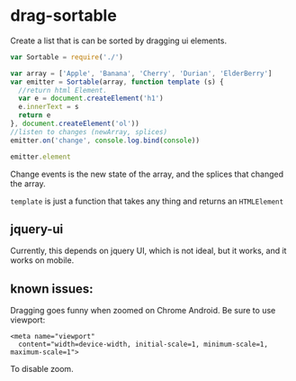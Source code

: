# drag-sortable

Create a list that is can be sorted by dragging ui elements.

``` js
var Sortable = require('./')

var array = ['Apple', 'Banana', 'Cherry', 'Durian', 'ElderBerry']
var emitter = Sortable(array, function template (s) {
  //return html Element.
  var e = document.createElement('h1')
  e.innerText = s
  return e
}, document.createElement('ol'))
//listen to changes (newArray, splices)
emitter.on('change', console.log.bind(console))

emitter.element
```

Change events is the new state of the array,
and the splices that changed the array.

`template` is just a function that takes any thing and returns an `HTMLElement`


## jquery-ui

Currently, this depends on jquery UI, which is not ideal,
but it works, and it works on mobile.

## known issues:

Dragging goes funny when zoomed on Chrome Android.
Be sure to use viewport:

```
<meta name="viewport"
  content="width=device-width, initial-scale=1, minimum-scale=1, maximum-scale=1">
```

To disable zoom.
